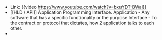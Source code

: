 - Link: {{video https://www.youtube.com/watch?v=bxuYDT-BWaI}}
- [[HLD / API]] Application Programming Interface. 
  Application - Any software that has a specific functionality or the purpose
  Interface - To the contract or protocol that dictates, how 2 application talks to each other.
-